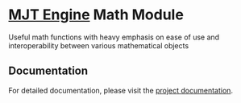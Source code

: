 # [MJT Engine](https://github.com/mjt-engine) Math Module

Useful math functions with heavy emphasis on ease of use and interoperability between various mathematical objects


## Documentation

For detailed documentation, please visit the [project documentation](https://mjt-engine.github.io/math).